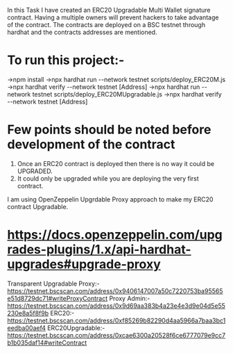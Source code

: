 In this Task I have created an ERC20 Upgradable Multi Wallet signature contract. Having a multiple owners will prevent hackers to take advantage of the contract. The contracts are deployed on a BSC testnet through hardhat and the contracts addresses are mentioned.


# To run this project:-
->npm install
->npx hardhat run --network testnet scripts/deploy_ERC20M.js
->npx hardhat verify --network testnet [Address]
->npx hardhat run --network testnet scripts/deploy_ERC20MUpgradable.js
->npx hardhat verify --network testnet [Address]


# Few points should be noted before development of the contract
1. Once an ERC20 contract is deployed then there is no way it could be UPGRADED.
2. It could only be upgraded while you are deploying the very first contract.

I am using OpenZeppelin Upgrdable Proxy approach to make my ERC20 contract Upgradable.


# https://docs.openzeppelin.com/upgrades-plugins/1.x/api-hardhat-upgrades#upgrade-proxy
Transparent Upgradable Proxy:- https://testnet.bscscan.com/address/0x9406147007a50c7220753ba95565e51d8729dc71#writeProxyContract
Proxy Admin:- https://testnet.bscscan.com/address/0x9d69aa383b4a23e4e3d9e04d5e55230e8a5f8f9b
ERC20:- https://testnet.bscscan.com/address/0xf85269b82290d4aa5966a7baa3bc1eedba00aef4
ERC20Upgradable:- https://testnet.bscscan.com/address/0xcae6300a20528f6ce6777079e9cc7b1b035daf14#writeContract


